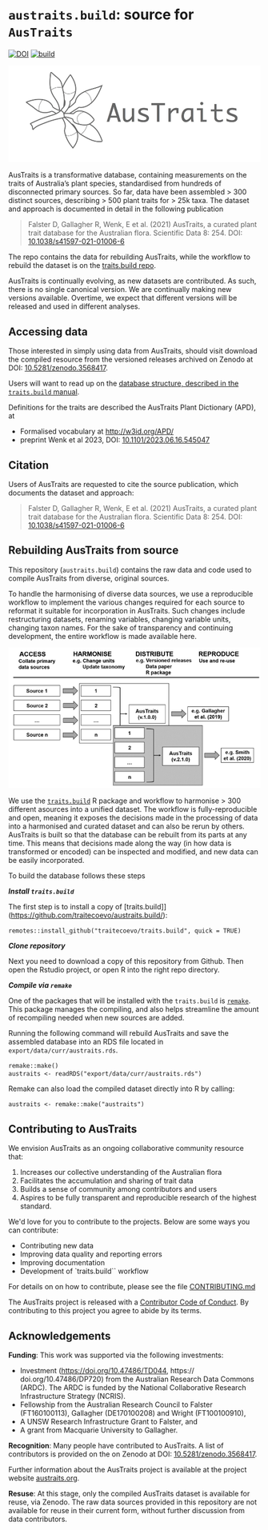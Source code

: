 
# `austraits.build`: source for `AusTraits`

<!-- badges: start -->
[![DOI](https://zenodo.org/badge/DOI/10.5281/zenodo.3568417.svg)](https://doi.org/10.5281/zenodo.3568417)
[![build](https://github.com/traitecoevo/austraits.build/actions/workflows/check-build.yml/badge.svg)](https://github.com/traitecoevo/austraits.build/actions/workflows/check-build.yml)
<!-- badges: end -->

![](inst/figures/logo.png)

AusTraits is a transformative database, containing measurements on the traits of Australia’s plant species, standardised from hundreds of disconnected primary sources. So far, data have been assembled \> 300 distinct sources, describing > 500 plant traits for > 25k taxa. The dataset and approach is documented in detail in the following publication

> Falster D, Gallagher R, Wenk, E et al. (2021) AusTraits, a curated plant trait database for the Australian flora. Scientific Data 8: 254. DOI: [10.1038/s41597-021-01006-6](http://doi.org/10.1038/s41597-021-01006-6)

The repo contains the data for rebuilding AusTraits, while the workflow to rebuild the dataset is on the [traits.build repo](https://github.com/traitecoevo/traits.build).

AusTraits is continually evolving, as new datasets are contributed. As such, there is no single canonical version. We are continually making new versions available. Overtime, we expect that different versions will be released and used in different analyses.

## Accessing data

Those interested in simply using data from AusTraits, should visit download the compiled resource from the versioned releases archived on Zenodo at DOI: [10.5281/zenodo.3568417](https://doi.org/10.5281/zenodo.3568417).

Users will want to read up on the [database structure, described in the `traits.build` manual](https://traitecoevo.github.io/traits.build-book/tutorial_datasets.html).

Definitions for the traits are described the AusTraits Plant Dictionary (APD), at

- Formalised vocabulary at <http://w3id.org/APD/>
- preprint Wenk et al 2023, DOI: [10.1101/2023.06.16.545047](https://doi.org/10.1101/2023.06.16.545047)

## Citation

Users of AusTraits are requested to cite the source publication, which documents the dataset and approach:

> Falster D, Gallagher R, Wenk, E et al. (2021) AusTraits, a curated plant trait database for the Australian flora. Scientific Data 8: 254.  DOI: [10.1038/s41597-021-01006-6](http://doi.org/10.1038/s41597-021-01006-6)

## Rebuilding AusTraits from source

This repository (`austraits.build`) contains the raw data and code used to compile AusTraits from diverse, original sources. 

To handle the harmonising of diverse data sources, we use a reproducible workflow to implement the various changes required for each source to reformat it suitable for incorporation in AusTraits. Such changes include restructuring datasets, renaming variables, changing variable units, changing taxon names. For the sake of transparency and continuing development, the entire workflow is made available here.

![](inst/figures/Workflow.png)

We use the [`traits.build`](https://traitecoevo.github.io/traits.build/)  R package and workflow to harmonise  > 300 different asources into a unified dataset. The workflow is fully-reproducible and open, meaning it exposes the decisions made in the processing of data into a harmonised and curated dataset and can also be rerun by others. AusTraits is built so that the database can be rebuilt from its parts at any time. This means that decisions made along the way (in how data is transformed or encoded) can be inspected and modified, and new data can be easily incorporated.

To build the database follows these steps

***Install `traits.build`***

The first step is to install a copy of [traits.build]](https://github.com/traitecoevo/austraits.build/): 

```{r, eval=FALSE, echo=TRUE}
remotes::install_github("traitecoevo/traits.build", quick = TRUE)
```
***Clone repository***

Next you need to download a copy of this repository from Github. Then open the Rstudio project, or open R into the right repo directory.

***Compile via `remake`***

One of the packages that will be installed with the `traits.build` is [`remake`](https://github.com/richfitz/remake). This package manages the compiling, and also helps streamline the amount of recompiling needed when new sources are added.

Running the following command will rebuild AusTraits and save the assembled database into an RDS file located in `export/data/curr/austraits.rds`.

```{r, eval=FALSE, echo=TRUE}
remake::make()
austraits <- readRDS("export/data/curr/austraits.rds")
```

Remake can also load the compiled dataset directly into R by calling:

```{r, eval=FALSE, echo=TRUE}
austraits <- remake::make("austraits")
```

## Contributing to AusTraits

We envision AusTraits as an ongoing collaborative community resource that:

1.  Increases our collective understanding of the Australian flora
2.  Facilitates the accumulation and sharing of trait data
3.  Builds a sense of community among contributors and users
4.  Aspires to be fully transparent and reproducible research of the highest standard.

We'd love for you to contribute to the projects. Below are some ways you can contribute:

- Contributing new data
- Improving data quality and reporting errors 
- Improving documentation
- Development of `traits.build`` workflow

For details on on how to contribute, please see the file [CONTRIBUTING.md](https://github.com/traitecoevo/austraits.build/blob/develop/.github/CONTRIBUTING.md)

The AusTraits project is released with a [Contributor Code of Conduct](https://github.com/traitecoevo/austraits.build/blob/develop/.github/CODE_OF_CONDUCT.md). By contributing to this project you agree to abide by its terms.
## Acknowledgements

**Funding**: This work was supported via the following investments:

- Investment (https://doi.org/10.47486/TD044, https:// doi.org/10.47486/DP720) from the Australian Research Data Commons (ARDC). The ARDC is funded by the National Collaborative Research Infrastructure Strategy (NCRIS).
- Fellowship from the Australian Research Council to Falster (FT160100113), Gallagher (DE170100208) and Wright (FT100100910),
- A UNSW Research Infrastructure Grant to Falster, and
- A grant from Macquarie University to Gallagher.

**Recognition**: Many people have contributed to AusTraits. A list of contributors  is provided on the on Zenodo at DOI:
    [10.5281/zenodo.3568417](https://doi.org/10.5281/zenodo.3568417).

Further information about the AusTraits project is available at the project website [austraits.org](https://austraits.org).

**Resuse**: At this stage, only the compiled AusTraits dataset is available for reuse,  via Zenodo. The raw data sources provided in this repository are not available for reuse in their current form, without further discussion from data contributors.
